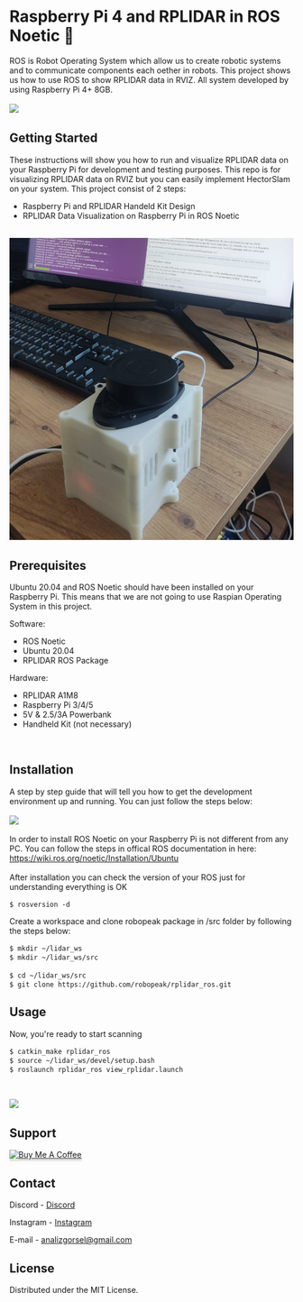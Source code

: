 # Raspberry Pi 4 and RPLIDAR in ROS Noetic 🤖

ROS is Robot Operating System which allow us to create robotic systems and to communicate components each oether in robots.  This project shows us how to use ROS to show RPLIDAR data in RVIZ. All system developed by using Raspberry Pi 4+ 8GB. 
<br/><br/>
<img src="https://github.com/gorselanaliz/raspberry_pi_rplidar_ros/blob/main/project.avif" width="500">

## Getting Started

These instructions will show you how to run and visualize RPLIDAR data on your Raspberry Pi for development and testing purposes. This repo is for visualizing RPLIDAR data on RVIZ but you can easily implement HectorSlam on your system. This project consist of 2 steps:

* Raspberry Pi and RPLIDAR Handeld Kit Design 
* RPLIDAR Data Visualization on Raspberry Pi in ROS Noetic
<br/>

<img src="https://github.com/gorselanaliz/raspberry_pi_rplidar_ros/blob/main/kit.jpg" width="750">

## Prerequisites

Ubuntu 20.04 and ROS Noetic should have been installed on your Raspberry Pi. This means that we are not going to use Raspian Operating System in this project.

Software:
* ROS Noetic
* Ubuntu 20.04
* RPLIDAR ROS Package
  
Hardware:
* RPLIDAR A1M8
* Raspberry Pi 3/4/5
* 5V & 2.5/3A Powerbank
* Handheld Kit (not necessary) 

<br/>

## Installation

A step by step guide that will tell you how to get the development environment up and running. You can just follow the steps below: 
<br/>
<br/>
![](https://github.com/gorselanaliz/raspberry_pi_rplidar_ros/blob/main/ros_installation.gif)
<br/>

In order to install ROS Noetic on your Raspberry Pi is not different from any PC. You can follow the steps in offical ROS documentation in here: https://wiki.ros.org/noetic/Installation/Ubuntu <br/><br/>
After installation you can check the version of your ROS just for understanding everything is OK
```
$ rosversion -d
```
Create a workspace and clone robopeak package in /src folder by following the steps below:
```
$ mkdir ~/lidar_ws
$ mkdir ~/lidar_ws/src

$ cd ~/lidar_ws/src
$ git clone https://github.com/robopeak/rplidar_ros.git
```

## Usage

Now, you're ready to start scanning

```
$ catkin_make rplidar_ros
$ source ~/lidar_ws/devel/setup.bash
$ roslaunch rplidar_ros view_rplidar.launch
```
<br/>

![](https://github.com/gorselanaliz/raspberry_pi_rplidar_ros/blob/main/result.gif)
<br/>

## Support

<a href="https://www.buymeacoffee.com/gorselanaliz" target="_blank"><img src="https://www.buymeacoffee.com/assets/img/custom_images/purple_img.png" alt="Buy Me A Coffee" style="height: 41px !important;width: 174px !important;box-shadow: 0px 3px 2px 0px rgba(190, 190, 190, 0.5) !important;-webkit-box-shadow: 0px 3px 2px 0px rgba(190, 190, 190, 0.5) !important;" ></a>


<!-- CONTACT -->
## Contact

Discord - [Discord](https://discord.gg/AEvZdFs5rF)

Instagram - [Instagram](https://www.instagram.com/gorselanaliz_/)


E-mail -  analizgorsel@gmail.com

<!-- LICENSE -->
## License
Distributed under the MIT License.

